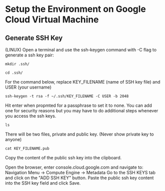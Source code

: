 # Setup the Environment on Google Cloud Virtual Machine
## Generate SSH Key
(LINUX)
Open a terminal and use the ssh-keygen command with -C flag to generate a ssh key pair:
```
mkdir .ssh/
```
```
cd .ssh/
```
For the command below, replace KEY_FILENAME (name of SSH key file) and USER (your username)
```
ssh-keygen -t rsa -f ~/.ssh/KEY_FILENAME -C USER -b 2048
```
Hit enter when propmted for a passphrase to set it to none. You can add one for security reasons but you may have to do additional steps whenever you access the ssh keys.
```
ls
```
There will be two files, private and public key. (Never show private key to anyone)
```
cat KEY_FILENAME.pub
```
Copy the content of the public ssh key into the clipboard.

Open the browser, enter console.cloud.google.com and navigate to: Navigation Menu -> Compute Engine -> Metadata
Go to the SSH KEYS tab and click on the "ADD SSH KEY" button.
Paste the public ssh key content into the SSH key field and click Save.

